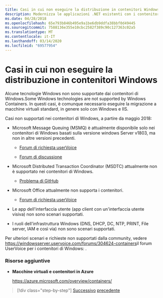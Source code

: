 ```yaml
---
title: Casi in cui non eseguire la distribuzione in contenitori Windows
description: Modernizza le applicazioni .NET esistenti con i contenitori di Azure Cloud e Windows . Quando non si esegue la distribuzione in contenitori WindowsWhen not to deploy to Windows Containers
ms.date: 04/28/2018
ms.openlocfilehash: 65e793b846b495e9a1be6db9ddfa38bbf0d49445
ms.sourcegitcommit: 7588136e355e10cbc2582f389c90c127363c02a5
ms.translationtype: MT
ms.contentlocale: it-IT
ms.lasthandoff: 03/14/2020
ms.locfileid: "69577954"
---
```

# <a name="when-not-to-deploy-to-windows-containers"></a>Casi in cui non eseguire la distribuzione in contenitori Windows

Alcune tecnologie Windows non sono supportate dai contenitori di Windows.Some Windows technologies are not supported by Windows Containers. In questi casi, è comunque necessario eseguire la migrazione a macchine virtuali standard, in genere solo con Windows e IIS.

Casi non supportati nei contenitori di Windows, a partire da maggio 2018:

- Microsoft Message Queuing (MSMQ) è attualmente disponibile solo nei contenitori di Windows basati sulla versione windows Server v1803, ma non in altre versioni precedenti.

  - [Forum di richiesta userVoice](https://windowsserver.uservoice.com/forums/304624-containers/suggestions/15719031-create-base-container-image-with-msmq-server)

  - [Forum di discussione](https://social.msdn.microsoft.com/Forums/bce99a7d-aa60-44fa-a348-450855650810/msmqserver-is-it-supported?forum=windowscontainers)

- Microsoft Distributed Transaction Coordinator (MSDTC) attualmente non è supportato nei contenitori di Windows.

  - [Problema di GitHub](https://github.com/MicrosoftDocs/Virtualization-Documentation/issues/494)

- Microsoft Office attualmente non supporta i contenitori.

  - [Forum di richiesta userVoice](https://windowsserver.uservoice.com/forums/304624-containers/suggestions/19686220-provide-office-support-for-containers)

- Le app dell'interfaccia utente (app client con un'interfaccia utente visiva) non sono scenari supportati.

- I ruoli dell'infrastruttura Windows (DNS, DHCP, DC, NTP, PRINT, File server, IAM e così via) non sono scenari supportati.

Per ulteriori scenari e richieste non supportati dalla community, vedere <https://windowsserver.uservoice.com/forums/304624-containers>il forum UserVoice per i contenitori di Windows: .

### <a name="additional-resources"></a>Risorse aggiuntive

- **Macchine virtuali e contenitori in Azure**

    <https://azure.microsoft.com/overview/containers/>

> [!div class="step-by-step"]
> [Successivo](deploy-existing-net-apps-as-windows-containers.md)
> [precedente](when-to-deploy-windows-containers-in-your-on-premises-iaas-vm-infrastructure.md)
